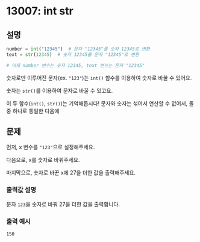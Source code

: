 # 13007: int str

## 설명

```python
number = int("12345")  # 문자 "12345"를 숫자 12345로 변환
text = str(12345)  # 숫자 12345를 문자 "12345"로 변환

# 이제 number 변수는 숫자 12345, text 변수는 문자 "12345"
```

숫자로만 이루어진 문자(ex. `"123"`)는 `int()` 함수를 이용하여 숫자로 바꿀 수 있어요.

숫자는 `str()`를 이용하여 문자로 바꿀 수 있고요.

이 두 함수(`int()`, `str()`)는 기억해둡시다! 문자와 숫자는 섞어서 연산할 수 없어서, 둘 중 하나로 통일한 다음에 

## 문제
먼저, x 변수를 `"123"`으로 설정해주세요.

다음으로, x를 숫자로 바꿔주세요.

마지막으로, 숫자로 바꾼 x에 27을 더한 값을 출력해주세요.

### 출력값 설명
문자 `123`을 숫자로 바꿔 27을 더한 값을 출력합니다.

### 출력 예시
```
150
```
